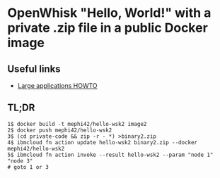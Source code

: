 # OpenWhisk "Hello, World!" with a private .zip file in a public Docker image

## Useful links
* [Large applications HOWTO](http://jamesthom.as/blog/2017/08/04/large-applications-on-openwhisk)

## TL;DR

    1$ docker build -t mephi42/hello-wsk2 image2
    2$ docker push mephi42/hello-wsk2
    3$ (cd private-code && zip -r - *) >binary2.zip
    4$ ibmcloud fn action update hello-wsk2 binary2.zip --docker mephi42/hello-wsk2
    5$ ibmcloud fn action invoke --result hello-wsk2 --param "node 1" "node 3"
    # goto 1 or 3
